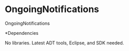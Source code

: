 OngoingNotifications
====================

OngoingNotifications

*Dependencies

No libraries. Latest ADT tools, Eclipse, and SDK needed.
